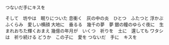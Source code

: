 つないだ手にキスを

そして　坊やは　眠りについた
息衝く　灰の中の炎　ひとつ　ふたつと
浮かぶ　ふくらみ　愛しい横顔
大地に　垂るる　幾千の夢　夢
銀の瞳のゆらぐ夜に　生まれおちた輝くおまえ
幾億の年月が　いくつ　祈りを　土に　還しても
ワタシは　祈り続ける
どうか　この子に　愛を
つないだ　手に　キスを
